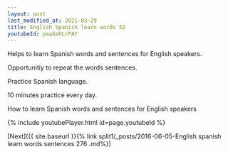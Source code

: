```yaml
---
layout: post
last_modified_at: 2021-03-29
title: English Spanish learn words 52 
youtubeId: pmaGsHLrPAY
---
```

 
 
Helps to learn Spanish words and sentences for English speakers.

Opportunitiy to repeat the words sentences. 

Practice Spanish language. 
 
10 minutes practice every day. 
 
How to learn Spanish words and sentences for English speakers 
 
{% include youtubePlayer.html id=page.youtubeId %}
 
 
[Next]({{ site.baseurl }}{% link  split1/_posts/2016-06-05-English spanish learn words sentences 276 .md%})
 

